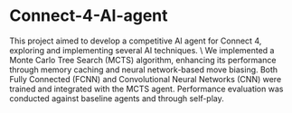 # Connect-4-AI-agent
This project aimed to develop a competitive AI agent for Connect 4, exploring and implementing several AI techniques. \\
We implemented a Monte Carlo Tree Search (MCTS) algorithm, enhancing its performance through memory caching and neural network-based move biasing. Both Fully Connected (FCNN) and Convolutional Neural Networks (CNN) were trained and integrated with the MCTS agent. Performance evaluation was conducted against baseline agents and through self-play.
